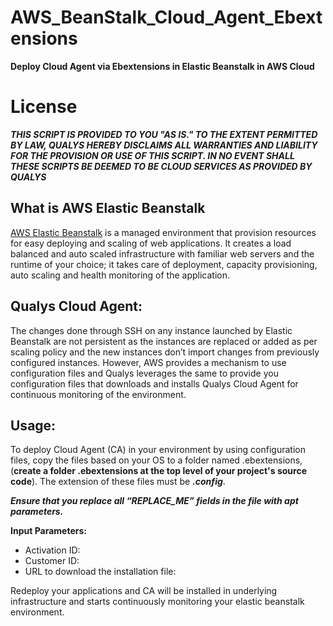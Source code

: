 # AWS_BeanStalk_Cloud_Agent_Ebextensions
**Deploy Cloud Agent via Ebextensions in Elastic Beanstalk in AWS Cloud**

# License
_**THIS SCRIPT IS PROVIDED TO YOU "AS IS."  TO THE EXTENT PERMITTED BY LAW, QUALYS HEREBY DISCLAIMS ALL WARRANTIES AND LIABILITY FOR THE PROVISION OR USE OF THIS SCRIPT.  IN NO EVENT SHALL THESE SCRIPTS BE DEEMED TO BE CLOUD SERVICES AS PROVIDED BY QUALYS**_


## What is AWS Elastic Beanstalk
[AWS Elastic Beanstalk](https://docs.aws.amazon.com/elastic-beanstalk/index.html) is a managed environment that provision resources for easy deploying and scaling
of web applications. It creates a load balanced and auto scaled infrastructure with familiar web servers
and the runtime of your choice; it takes care of deployment, capacity provisioning, auto scaling and
health monitoring of the application.

## Qualys Cloud Agent:
The changes done through SSH on any instance launched by Elastic Beanstalk are not persistent as the
instances are replaced or added as per scaling policy and the new instances don’t import changes from
previously configured instances. However, AWS provides a mechanism to use configuration files and
Qualys leverages the same to provide you configuration files that downloads and installs Qualys Cloud
Agent for continuous monitoring of the environment.

## Usage:
To deploy Cloud Agent (CA) in your environment by using configuration files, copy the files based on your OS 
to a folder named .ebextensions, (**create a folder .ebextensions at the top level of your project's source code**).
The extension of these files must be _**.config**_.

_**Ensure that you replace all “REPLACE_ME” fields in the file with apt parameters.**_

**Input Parameters:**

* Activation ID:
* Customer ID:
* URL to download the installation file: 

Redeploy your applications and CA will be installed in underlying infrastructure and starts continuously monitoring your elastic beanstalk environment.
